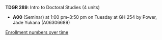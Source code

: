 **TDGR 289**: Intro to Doctoral Studies (4 units)

- **A00** (Seminar) at 1:00 pm–3:50 pm on Tuesday at GH 254 by Power, Jade Yukana (A06306689)

[Enrollment numbers over time](./TDGR289.tsv)
